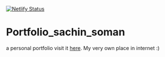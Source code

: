 [![Netlify Status](https://api.netlify.com/api/v1/badges/24cb60c1-3f8e-4233-9e8e-a3b8bb248518/deploy-status)](https://app.netlify.com/sites/sachinsoman/deploys)
# Portfolio_sachin_soman
a personal portfolio visit it [here](https://www.sachinsoman.com). My very own place in internet :)
